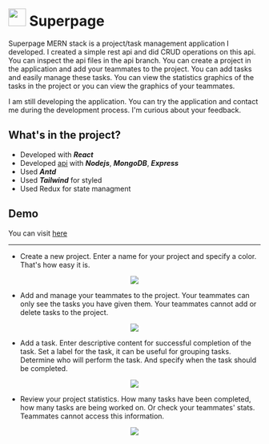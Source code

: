 # <img src="https://user-images.githubusercontent.com/43886857/212772434-56cb9b15-67a0-42e5-bf9c-0e43d3521e36.png" width="35" /> Superpage

  Superpage MERN stack is a project/task management application I developed. I created a simple rest api and did CRUD operations on this api. You can inspect the api files in the api branch. You can create a project in the application and add your teammates to the project. You can add tasks and easily manage these tasks. You can view the statistics graphics of the tasks in the project or you can view the graphics of your teammates.
 
 I am still developing the application. You can try the application and contact me during the development process. I'm curious about your feedback.



## What's in the project?

+ Developed with ***React***
+ Developed [api](https://github.com/safvanavci/superpage/tree/api) with ***Nodejs***, ***MongoDB***, ***Express***
+ Used ***Antd***
+ Used ***Tailwind*** for styled
+ Used Redux for state managment


## Demo
You can visit [here](https://superpage.netlify.app/)

------



* Create a new project. Enter a name for your project and specify a color. That's how easy it is.

<p align="center">
  <img  src="https://user-images.githubusercontent.com/43886857/212771132-84e70de5-c2fb-43a2-b710-252c653ef6ec.gif">
</p>

* Add and manage your teammates to the project. Your teammates can only see the tasks you have given them. Your teammates cannot add or delete tasks to the project.

<p align="center">
  <img  src="https://user-images.githubusercontent.com/43886857/212771207-ac6533f0-2f47-460e-8314-d29eb136012d.gif">
</p>

* Add a task. Enter descriptive content for successful completion of the task. Set a label for the task, it can be useful for grouping tasks. Determine who will perform the task. And specify when the task should be completed.

<p align="center">
  <img  src="https://user-images.githubusercontent.com/43886857/212771242-5723ef01-0386-43b5-94fe-0f73acb0c37c.gif">
</p>

* Review your project statistics. How many tasks have been completed, how many tasks are being worked on. Or check your teammates' stats. Teammates cannot access this information.

<p align="center">
  <img  src="https://user-images.githubusercontent.com/43886857/212771249-955d62e8-b73a-473b-8325-538ed05751bd.gif">
</p>
